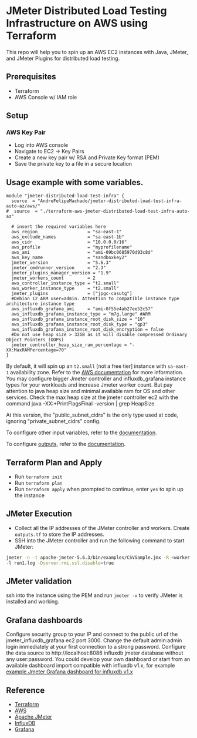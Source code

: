 # JMeter Distributed Load Testing Infrastructure on AWS using Terraform

This repo will help you to spin up an AWS EC2 instances with Java, JMeter, and JMeter Plugins for distributed load testing.

## Prerequisites

* Terraform
* AWS Console w/ IAM role

## Setup

### AWS Key Pair

* Log into AWS console
* Navigate to EC2 -> Key Pairs
* Create a new key pair w/ RSA and Private Key format (PEM)  
* Save the private key to a file in a secure location

## Usage example with some variables.

```hcl
module "jmeter-distributed-load-test-infra" {
  source  = "AndreFelipeMachado/jmeter-distributed-load-test-infra-auto-az/aws/"
#  source  = "./terraform-aws-jmeter-distributed-load-test-infra-auto-az"

  # insert the required variables here
  aws_region                   = "sa-east-1"
  aws_exclude_names            = "sa-east-1b"
  aws_cidr                     = "10.0.0.0/16"
  aws_profile                  = "myprofilename"
  aws_ami                      = "ami-09bc0685970d93c8d"
  aws_key_name                 = "sandboxkey2"
  jmeter_version               = "5.6.3"
  jmeter_cmdrunner_version     = "2.3"
  jmeter_plugins_manager_version = "1.9"
  jmeter_workers_count         = 2
  aws_controller_instance_type = "t2.small"
  aws_worker_instance_type     = "t2.small"
  jmeter_plugins               = ["jpgc-casutg"]
  #Debian 12 ARM user=admin. Attention to compatible instance type architecture instance type
  aws_influxdb_grafana_ami     = "ami-0f55e4ab27ee52c57"
  aws_influxdb_grafana_instance_type = "m7g.large" #ARM
  aws_influxdb_grafana_instance_root_disk_size = "10"
  aws_influxdb_grafana_instance_root_disk_type = "gp3"
  aws_influxdb_grafana_instance_root_disk_encryption = false
  #Do not use heap size > 32GB as it will disable compressed Ordinary Object Pointers (OOPs)
  jmeter_controller_heap_size_ram_percentage = "-XX:MaxRAMPercentage=70"
}
```

By default, it will spin up an `t2.small` [not a free tier] instance with `sa-east-1` availability zone. Refer to the [AWS documentation](https://docs.aws.amazon.com/AWSEC2/latest/UserGuide/ec2-instance-types.html) for more information.
You may configure bigger Jmeter controller and influxdb_grafana instance types for your workloads and increase Jmeter worker count.
But pay attention to java heap size and minimal available ram for OS and other services.
Check the max heap size at the jmeter controller ec2 with the command
java -XX:+PrintFlagsFinal -version | grep HeapSize


At this version, the "public_subnet_cidrs" is the only type used at code, ignoring "private_subnet_cidrs" config.

To configure other input variables, refer to the [documentation](https://registry.terraform.io/modules/QAInsights/jmeter/aws/latest?tab=inputs#optional-inputs).

To configure [outputs](outputs.tf), refer to the [documentation](https://registry.terraform.io/modules/QAInsights/jmeter/aws/latest?tab=outputs).

## Terraform Plan and Apply

* Run `terraform init`
* Run `terraform plan`
* Run `terraform apply` when prompted to continue, enter `yes` to spin up the instance

## JMeter Execution

* Collect all the IP addresses of the JMeter controller and workers. Create `outputs.tf` to store the IP addresses.
* SSH into the JMeter controller and run the following command to start JMeter:

```sh
jmeter -n -t apache-jmeter-5.6.3/bin/examples/CSVSample.jmx -R <worker-IP-address-1,worker-IP-address-2...> \ 
-l run1.log -Dserver.rmi.ssl.disable=true
```

## JMeter validation

ssh into the instance using the PEM and run `jmeter -v` to verify JMeter is installed and working.

## Grafana dashboards
Configure security group to your IP and connect to the public url of the jmeter_influxdb_grafana ec2 port 3000.
Change the default admin:admin login immediately at your first connection to a strong password.
Configure the data source to http://localhost:8086 influxdb jmeter database without any user:password.
You could develop your own dashboard or start from an available dashboard import compatible with influxdb v1.x, for example
[example Jmeter Grafana dashboard for influxdb v1.x](https://grafana.com/grafana/dashboards/5496-apache-jmeter-dashboard-by-ubikloadpack/)


## Reference

* [Terraform](https://www.terraform.io/)
* [AWS](http://aws.amazon.com/)
* [Apache JMeter](https://jmeter.apache.org/)
* [InfluxDB](https://www.influxdata.com/)
* [Grafana](https://grafana.com/)
